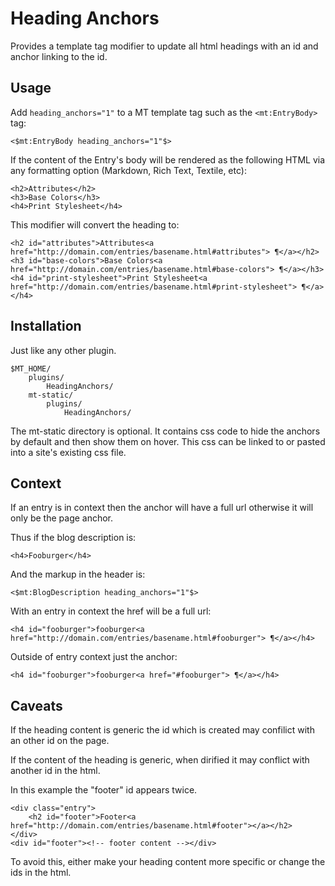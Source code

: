 # Heading Anchors

Provides a template tag modifier to update all html headings with an id and anchor linking to the id.

## Usage

Add `heading_anchors="1"` to a MT template tag such as the `<mt:EntryBody>` tag:

    <$mt:EntryBody heading_anchors="1"$>

If the content of the Entry's body will be rendered as the following HTML via any formatting option (Markdown, Rich Text, Textile, etc):

    <h2>Attributes</h2>
    <h3>Base Colors</h3>
    <h4>Print Stylesheet</h4>

This modifier will convert the heading to:

    <h2 id="attributes">Attributes<a href="http://domain.com/entries/basename.html#attributes"> ¶</a></h2>
    <h3 id="base-colors">Base Colors<a href="http://domain.com/entries/basename.html#base-colors"> ¶</a></h3>
    <h4 id="print-stylesheet">Print Stylesheet<a href="http://domain.com/entries/basename.html#print-stylesheet"> ¶</a></h4>

## Installation

Just like any other plugin.

    $MT_HOME/
        plugins/
            HeadingAnchors/
        mt-static/
            plugins/
                HeadingAnchors/

The mt-static directory is optional. It contains css code to hide the anchors by default and then show them on hover. This css can be linked to or pasted into a site's existing css file.

## Context

If an entry is in context then the anchor will have a full url otherwise it will only be the page anchor.

Thus if the blog description is:

    <h4>Fooburger</h4>

And the markup in the header is:

    <$mt:BlogDescription heading_anchors="1"$>

With an entry in context the href will be a full url:

    <h4 id="fooburger">fooburger<a href="http://domain.com/entries/basename.html#fooburger"> ¶</a></h4>

Outside of entry context just the anchor:

    <h4 id="fooburger">fooburger<a href="#fooburger"> ¶</a></h4>

## Caveats

If the heading content is generic the id  which is created may confilict with an other id on the page.

If the content of the heading is generic, when dirified it may conflict with another id in the html.

In this example the "footer" id appears twice.

    <div class="entry">
        <h2 id="footer">Footer<a href="http://domain.com/entries/basename.html#footer"></a></h2>
    </div>
    <div id="footer"><!-- footer content --></div>

To avoid this, either make your heading content more specific or change the ids in the html.

